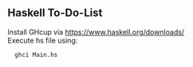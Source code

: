 ## Haskell To-Do-List </br>
Install GHcup via https://www.haskell.org/downloads/ </br>
Execute hs file using: </br>
```
  ghci Main.hs
```
